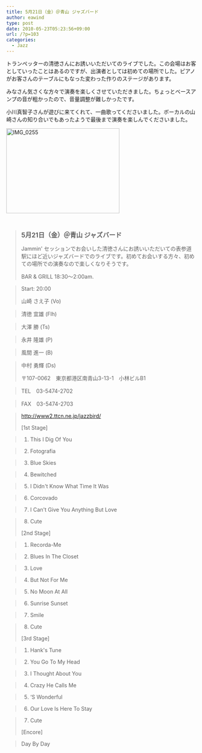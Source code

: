 ```yaml
---
title: 5月21日（金）＠青山 ジャズバード
author: eawind
type: post
date: 2010-05-23T05:23:56+09:00
url: /?p=103
categories:
  - Jazz
---
```

トランぺッターの清徳さんにお誘いいただいてのライブでした。この会場はお客としていったことはあるのですが、出演者としては初めての場所でした。ピアノがお客さんのテーブルにもなった変わった作りのステージがあります。

みなさん気さくな方々で演奏を楽しくさせていただきました。ちょっとベースアンプの音が粗かったので、音量調整が難しかったです。

小川真智子さんが遊びに来てくれて、一曲歌ってくださいました。ボーカルの山崎さんの知り合いでもあったようで最後まで演奏を楽しんでくださいました。

<span class="mt-enclosure mt-enclosure-image" style="display: inline;"><a href="/img/wp/2010/05/IMG_0255.jpg"><img class="alignnone size-medium wp-image-909" src="/img/wp/2010/05/IMG_0255.jpg" alt="IMG_0255" width="300" height="225" srcset="/img/wp/2010/05/IMG_0255.jpg 300w, /img/wp/2010/05/IMG_0255-1024x768.jpg 1024w" sizes="(max-width: 300px) 100vw, 300px" /></a></span>

&nbsp;

> **<big>5月21日（金）＠青山 ジャズバード</big>**
>
> Jammin' セッションでお会いした清徳さんにお誘いいただいての表参道駅にほど近いジャズバードでのライブです。初めてお会いする方々、初めての場所での演奏なので楽しくなりそうです。
>
> BAR & GRILL 18:30〜2:00am.

> Start: 20:00
>
> 山崎 さえ子 (Vo)

> 清徳 宜雄 (Flh)

> 大澤 勝 (Ts)

> 永井 隆雄 (P)

> 風間 進一 (B)

> 中村 勇輝 (Ds)
>
> 〒107-0062　東京都港区南青山3-13-1　小林ビルB1

> TEL　03-5474-2702

> FAX　03-5474-2703

> http://www2.ttcn.ne.jp/jazzbird/
>
> [1st Stage]

> 1. This I Dig Of You

> 2. Fotografia

> 3. Blue Skies

> 4. Bewitched

> 5. I Didn't Know What Time It Was

> 6. Corcovado

> 7. I Can't Give You Anything But Love

> 8. Cute
>
> [2nd Stage]

> 1. Recorda-Me

> 2. Blues In The Closet

> 3. Love

> 4. But Not For Me

> 5. No Moon At All

> 6. Sunrise Sunset

> 7. Smile

> 8. Cute
>
> [3rd Stage]

> 1. Hank's Tune

> 2. You Go To My Head

> 3. I Thought About You

> 4. Crazy He Calls Me

> 5. &#8216;S Wonderful

> 6. Our Love Is Here To Stay

> 7. Cute
>
> [Encore]

> Day By Day
